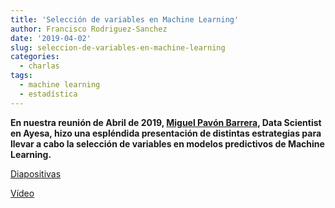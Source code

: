 ```yaml
---
title: 'Selección de variables en Machine Learning'
author: Francisco Rodriguez-Sanchez
date: '2019-04-02'
slug: seleccion-de-variables-en-machine-learning
categories: 
  - charlas
tags: 
  - machine learning
  - estadística
---
```


**En nuestra reunión de Abril de 2019, [Miguel Pavón Barrera](https://www.linkedin.com/in/miguel-pav%C3%B3n-barrera-99159b133/), Data Scientist en Ayesa, hizo una espléndida presentación de distintas estrategias para llevar a cabo la selección de variables en modelos predictivos de Machine Learning.**

[Diapositivas](https://github.com/SevillaR/meetings/blob/gh-pages/2019-04-02_seleccion-variables-ML/2019-04-02_Seleccion_Variables_MachineLearning.pdf)

[Vídeo](https://www.youtube.com/watch?v=A9EyDrayn_I)

